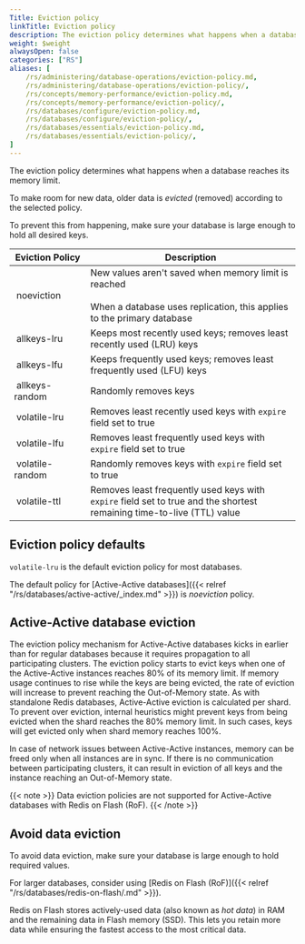 ```yaml
---
Title: Eviction policy
linkTitle: Eviction policy
description: The eviction policy determines what happens when a database reaches its memory limit. 
weight: $weight
alwaysOpen: false
categories: ["RS"]
aliases: [
    /rs/administering/database-operations/eviction-policy.md,
    /rs/administering/database-operations/eviction-policy/,
    /rs/concepts/memory-performance/eviction-policy.md,
    /rs/concepts/memory-performance/eviction-policy/,
    /rs/databases/configure/eviction-policy.md,
    /rs/databases/configure/eviction-policy/,
    /rs/databases/essentials/eviction-policy.md,
    /rs/databases/essentials/eviction-policy/,
]
---
```


The eviction policy determines what happens when a database reaches its memory limit.  

To make room for new data, older data is _evicted_ (removed) according to the selected policy.

To prevent this from happening, make sure your database is large enough to hold all desired keys.  

| **Eviction&nbsp;Policy** | **Description** |
|------------|-----------------|
|  noeviction | New values aren't saved when memory limit is reached<br/><br/>When a database uses replication, this applies to the primary database |
|  allkeys-lru | Keeps most recently used keys; removes least recently used (LRU) keys |
|  allkeys-lfu | Keeps frequently used keys; removes least frequently used (LFU) keys |
|  allkeys-random | Randomly removes keys |
|  volatile-lru | Removes least recently used keys with `expire` field set to true |
|  volatile-lfu | Removes least frequently used keys with `expire` field set to true |
|  volatile-random | Randomly removes keys with `expire` field set to true |
|  volatile-ttl | Removes least frequently used keys with `expire` field set to true and the shortest remaining time-to-live (TTL) value |

## Eviction policy defaults

`volatile-lru` is the default eviction policy for most databases.

The default policy for [Active-Active databases]({{< relref "/rs/databases/active-active/_index.md" >}}) is _noeviction_ policy.

## Active-Active database eviction
The eviction policy mechanism for Active-Active databases kicks in earlier than for regular databases because it requires propagation to all participating clusters. The eviction policy starts to evict keys when one of the Active-Active instances reaches 80% of its memory limit. If memory usage continues to rise while the keys are being evicted, the rate of eviction will increase to prevent reaching the Out-of-Memory state.
As with standalone Redis databases, Active-Active eviction is calculated per shard.
To prevent over eviction, internal heuristics might prevent keys from being evicted when the shard reaches the 80% memory limit.  In such cases, keys will get evicted only when shard memory reaches 100%.

In case of network issues between Active-Active instances, memory can be freed only when all instances are in sync. If there is no communication between participating clusters, it can result in eviction of all keys and the instance reaching an Out-of-Memory state.

{{< note >}}
Data eviction policies are not supported for Active-Active databases with Redis on Flash (RoF).
{{< /note >}}

## Avoid data eviction

To avoid data eviction, make sure your database is large enough to hold required values.  

For larger databases, consider using [Redis on Flash (RoF)]({{< relref "/rs/databases/redis-on-flash/.md" >}}).

Redis on Flash stores actively-used data (also known as _hot data_) in RAM and the remaining data in Flash memory (SSD).
This lets you retain more data while ensuring the fastest access to the most critical data.
